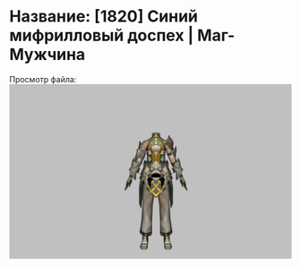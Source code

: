 # Название: [1820] Синий мифрилловый доспех | Маг-Мужчина

Просмотр файла:
![p040004.png](p040004.png)